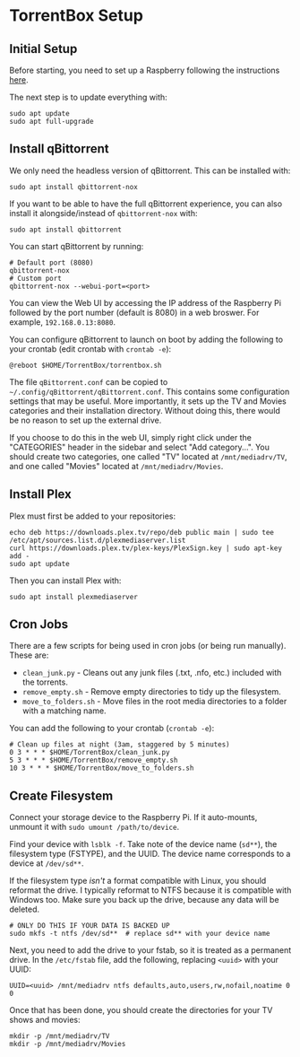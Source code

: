 # TorrentBox Setup

## Initial Setup

Before starting, you need to set up a Raspberry following the instructions [here]().

The next step is to update everything with:

```shell
sudo apt update
sudo apt full-upgrade
```

## Install qBittorrent

We only need the headless version of qBittorrent.
This can be installed with:

```shell
sudo apt install qbittorrent-nox
```

If you want to be able to have the full qBittorrent experience, you can also install it alongside/instead of `qbittorrent-nox` with:

```shell
sudo apt install qbittorrent
```

You can start qBittorrent by running:

```shell
# Default port (8080)
qbittorrent-nox
# Custom port
qbittorrent-nox --webui-port=<port>
```

You can view the Web UI by accessing the IP address of the Raspberry Pi followed by the port number (default is 8080) in a web broswer.
For example, `192.168.0.13:8080`.

You can configure qBittorrent to launch on boot by adding the following to your crontab (edit crontab with `crontab -e`):

```
@reboot $HOME/TorrentBox/torrentbox.sh
```

The file `qBittorrent.conf` can be copied to `~/.config/qBittorrent/qBittorrent.conf`.
This contains some configuration settings that may be useful.
More importantly, it sets up the TV and Movies categories and their installation directory.
Without doing this, there would be no reason to set up the external drive.

If you choose to do this in the web UI, simply right click under the "CATEGORIES" header in the sidebar and select "Add category...".
You should create two categories, one called "TV" located at `/mnt/mediadrv/TV`, and one called "Movies" located at `/mnt/mediadrv/Movies`.

<!--More importantly, we can run it simply with a torrent file or magnet url.
Hopefully I remember to write more about that later. -->

## Install Plex

Plex must first be added to your repositories:

```shell
echo deb https://downloads.plex.tv/repo/deb public main | sudo tee /etc/apt/sources.list.d/plexmediaserver.list
curl https://downloads.plex.tv/plex-keys/PlexSign.key | sudo apt-key add -
sudo apt update
```

Then you can install Plex with:

```shell
sudo apt install plexmediaserver
```

## Cron Jobs

There are a few scripts for being used in cron jobs (or being run manually).
These are:

* `clean_junk.py` - Cleans out any junk files (.txt, .nfo, etc.) included with the torrents.
* `remove_empty.sh` - Remove empty directories to tidy up the filesystem.
* `move_to_folders.sh` - Move files in the root media directories to a folder with a matching name.

You can add the following to your crontab (`crontab -e`):

```
# Clean up files at night (3am, staggered by 5 minutes)
0 3 * * * $HOME/TorrentBox/clean_junk.py
5 3 * * * $HOME/TorrentBox/remove_empty.sh
10 3 * * * $HOME/TorrentBox/move_to_folders.sh
```

## Create Filesystem

Connect your storage device to the Raspberry Pi.
If it auto-mounts, unmount it with `sudo umount /path/to/device`.

Find your device with `lsblk -f`.
Take note of the device name (`sd**`), the filesystem type (FSTYPE), and the UUID.
The device name corresponds to a device at `/dev/sd**`.

If the filesystem type *isn't* a format compatible with Linux, you should reformat the drive.
I typically reformat to NTFS because it is compatible with Windows too.
Make sure you back up the drive, because any data will be deleted.

```shell
# ONLY DO THIS IF YOUR DATA IS BACKED UP
sudo mkfs -t ntfs /dev/sd**  # replace sd** with your device name
```

Next, you need to add the drive to your fstab, so it is treated as a permanent drive.
In the `/etc/fstab` file, add the following, replacing `<uuid>` with your UUID:

```
UUID=<uuid> /mnt/mediadrv ntfs defaults,auto,users,rw,nofail,noatime 0 0
```

Once that has been done, you should create the directories for your TV shows and movies:

```shell
mkdir -p /mnt/mediadrv/TV
mkdir -p /mnt/mediadrv/Movies
```

<!-- TODO add the set_up_drives.sh script -->
